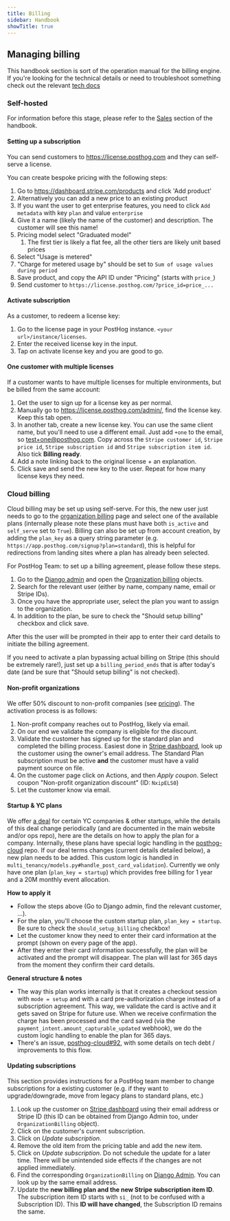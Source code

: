 ```yaml
---
title: Billing
sidebar: Handbook
showTitle: true
---
```


## Managing billing

This handbook section is sort of the operation manual for the billing engine. If you're looking for the technical details or need to troubleshoot something check out the relevant [tech docs](https://github.com/PostHog/posthog-cloud#additional-docs)

### Self-hosted

For information before this stage, please refer to the [Sales](/handbook/growth/sales/sales-operations) section of the handbook.

#### Setting up a subscription

You can send customers to https://license.posthog.com and they can self-serve a license.

You can create bespoke pricing with the following steps:

1. Go to https://dashboard.stripe.com/products and click 'Add product'
  2. Alternatively you can add a new price to an existing product
  1. If you want the user to get enterprise features, you need to click `Add metadata` with key `plan` and value `enterprise`
1. Give it a name (likely the name of the customer) and description. The customer will see this name!
1. Pricing model select "Graduated model"
   1. The first tier is likely a flat fee, all the other tiers are likely unit based prices
1. Select "Usage is metered"
1. "Charge for metered usage by" should be set to `Sum of usage values during period`
1. Save product, and copy the API ID under "Pricing" (starts with `price_`)
1. Send customer to `https://license.posthog.com/?price_id=price_...`


#### Activate subscription

As a customer, to redeem a license key:
1. Go to the license page in your PostHog instance. `<your url>/instance/licenses`.
1. Enter the received license key in the input.
1. Tap on activate license key and you are good to go.

#### One customer with multiple licenses

If a customer wants to have multiple licenses for multiple environments, but be billed from the same account:
1. Get the user to sign up for a license key as per normal.
1. Manually go to https://license.posthog.com/admin/, find the license key. Keep this tab open.
1. In another tab, create a new license key. You can use the same client name, but you'll need to use a different email. Just add `+one` to the email, so test+one@posthog.com. Copy across the `Stripe customer id`, `Stripe price id`, `Stripe subscription id` and `Stripe subscription item id`. Also tick **Billing ready**.
1. Add a note linking back to the original license + an explanation.
1. Click save and send the new key to the user. Repeat for how many license keys they need.

### Cloud billing
Cloud billing may be set up using self-serve. For this, the new user just needs to go to the [organization billing](https://app.posthog.com/organization/billing) page and select one of the available plans (internally please note these plans must have both `is_active` and `self_serve` set to `True`). Billing can also be set up from account creation, by adding the `plan_key` as a query string parameter (e.g. `https://app.posthog.com/signup?plan=standard`), this is helpful for redirections from landing sites where a plan has already been selected.


For PostHog Team: to set up a billing agreement, please follow these steps.
1. Go to the [Django admin](https://app.posthog.com/admin/) and open the [Organization billing](https://app.posthog.com/admin/multi_tenancy/organizationbilling/) objects.
2. Search for the relevant user (either by name, company name, email or Stripe IDs).
3. Once you have the appropriate user, select the plan you want to assign to the organization.
4. In addition to the plan, be sure to check the "Should setup billing" checkbox and click save.

After this the user will be prompted in their app to enter their card details to initiate the billing agreement.

If you need to activate a plan bypassing actual billing on Stripe (this should be extremely rare!), just set up a `billing_period_ends` that is after today's date (and be sure that "Should setup billing" is not checked).


#### Non-profit organizations
We offer 50% discount to non-profit companies (see [pricing](/pricing#non-profits)). The activation process is as follows:
1. Non-profit company reaches out to PostHog, likely via email.
1. On our end we validate the company is eligible for the discount.
1. Validate the customer has signed up for the standard plan and completed the billing process. Easiest done in [Stripe dashboard][stripe_dashboard], look up the customer using the owner's email address. The Standard Plan subscription must be active **and** the customer must have a valid payment source on file.
1. On the customer page click on Actions, and then _Apply coupon_. Select coupon "Non-profit organization discount" (ID: `NxipELS0`)
1. Let the customer know via email.


#### Startup & YC plans
We offer [a deal](/handbook/growth/sales/yc-onboarding) for certain YC companies & other startups, while the details of this deal change periodically (and are documented in the main website and/or ops repo), here are the details on how to apply the plan for a company. Internally, these plans have special logic handling in the [posthog-cloud][posthog-cloud] repo. If our deal terms changes (current details detailed below), a new plan needs to be added. This custom logic is handled in `multi_tenancy/models.py#handle_post_card_validation`). Currently we only have one plan (`plan_key = startup`) which provides free billing for 1 year and a 20M monthly event allocation.

**How to apply it**
- Follow the steps above (Go to Django admin, find the relevant customer, ...).
- For the plan, you'll choose the custom startup plan, `plan_key = startup`. Be sure to check the `should_setup_billing` checkbox!
- Let the customer know they need to enter their card information at the prompt (shown on every page of the app).
- After they enter their card information successfully, the plan will be activated and the prompt will disappear. The plan will last for 365 days from the moment they confirm their card details.

**General structure & notes**
- The way this plan works internally is that it creates a checkout session with `mode = setup` and with a card pre-authorization charge instead of a subscription agreement. This way, we validate the card is active and it gets saved on Stripe for future use. When we receive confirmation the charge has been processed and the card saved (via the `payment_intent.amount_capturable_updated` webhook), we do the custom logic handling to enable the plan for 365 days.
- There's an issue, [posthog-cloud#92](https://github.com/PostHog/posthog-cloud/issues/92), with some details on tech debt / improvements to this flow.



#### Updating subscriptions
This section provides instructions for a PostHog team member to change subscriptions for a existing customer (e.g. if they want to upgrade/downgrade, move from legacy plans to standard plans, etc.)
1. Look up the customer on [Stripe dashboard][stripe_dashboard] using their email address or Stripe ID (this ID can be obtained from Django Admin too, under `OrganizationBilling` object).
1. Click on the customer's current subscription.
1. Click on _Update subscription_.
1. Remove the old item from the pricing table and add the new item. 
1. Click on _Update subscription_. Do not schedule the update for a later time. There will be unintended side effects if the changes are not applied immediately.
1. Find the corresponding `OrganizationBilling` on [Django Admin](https://app.posthog.com/admin/multi_tenancy/organizationbilling/). You can look up by the same email address.
1. Update the **new billing plan and the new Stripe subscription item ID**. The subscription item ID starts with `si_` (not to be confused with a Subscription ID). This **ID will have changed**, the Subscription ID remains the same.

[license]: https://github.com/posthog/license
[posthog-cloud]: https://github.com/posthog/posthog-cloud
[stripe_dashboard]: https://dashboard.stripe.com/
